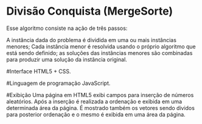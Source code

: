 # Divisão Conquista (MergeSorte)
Esse algoritmo consiste na ação de três passos:

A instância dada do problema é dividida em uma ou mais instâncias menores;
Cada instância menor é resolvida usando o próprio algoritmo que está sendo definido;
as soluções das instâncias menores são combinadas para produzir uma solução da instância original. 

#Interface
HTML5 + CSS.

#Linguagem de programação
JavaScript.

#Exibição
Uma página em HTML5 exibi campos para inserção de números aleatórios. Após a inserção é realizada a ordenação e exibida em uma determinada área da página. É mostrado também os vetores sendo dividos para posterior ordenação e o mesmo é exibida em uma área da página.


